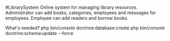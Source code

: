 #LibrarySystem
Online system for managing library resources. Administrator can add books, categories, employees and messages for employees. Employee can add readers and borrow books.

What's needed?
php bin/console doctrine:database:create
php bin/console doctrine:schema:update --force
